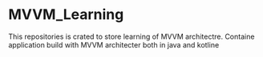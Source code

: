 # MVVM_Learning
This repositories is crated to store learning of MVVM architectre.
Containe application build with MVVM architecter both in java and kotline